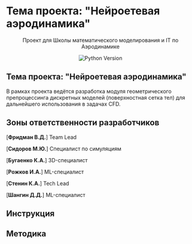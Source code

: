 # Тема проекта: "Нейроетевая аэродинамика"
<p align="center"> Проект для Школы математического моделирования и IT по Аэродинамике 
</p>

<p align="center">
   <img src="https://img.shields.io/badge/python-3.8.10-blue" alt="Python Version">
</p>

## Тема проекта: "Нейроетевая аэродинамика"
В рамках проекта ведётся разработка модуля геометрического препроцессинга дискретных моделей (поверхностная сетка тел) для дальнейшего использования в задачах CFD.

## Зоны ответственности разработчиков

[**Фридман В.Д.**]
Team Lead

[**Сидоров М.Ю.**]
Специалист по симуляциям

[**Бугаенко К.А.**]
3D-специалист

[**Рожков И.А.**]
ML-специалист

[**Стенин К.А.**]
Tech Lead

[**Шангин Д.Д.**]
ML-специалист 

## Инструкция

## Методика

